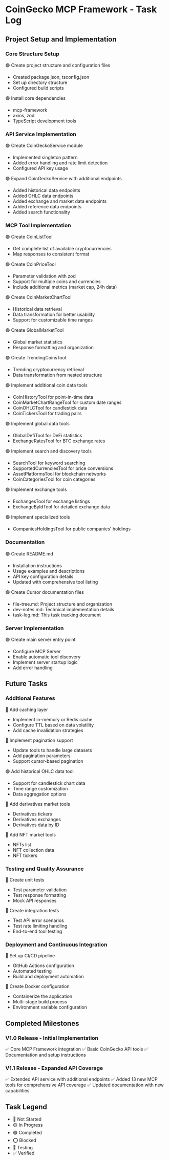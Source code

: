 # CoinGecko MCP Framework - Task Log

## Project Setup and Implementation

### Core Structure Setup
🟢 Create project structure and configuration files
- Created package.json, tsconfig.json
- Set up directory structure
- Configured build scripts

🟢 Install core dependencies 
- mcp-framework
- axios, zod
- TypeScript development tools

### API Service Implementation
🟢 Create CoinGeckoService module
- Implemented singleton pattern
- Added error handling and rate limit detection
- Configured API key usage

🟢 Expand CoinGeckoService with additional endpoints
- Added historical data endpoints
- Added OHLC data endpoints
- Added exchange and market data endpoints
- Added reference data endpoints
- Added search functionality

### MCP Tool Implementation
🟢 Create CoinListTool
- Get complete list of available cryptocurrencies
- Map responses to consistent format

🟢 Create CoinPriceTool
- Parameter validation with zod
- Support for multiple coins and currencies
- Include additional metrics (market cap, 24h data)

🟢 Create CoinMarketChartTool
- Historical data retrieval
- Data transformation for better usability
- Support for customizable time ranges

🟢 Create GlobalMarketTool
- Global market statistics
- Response formatting and organization

🟢 Create TrendingCoinsTool
- Trending cryptocurrency retrieval
- Data transformation from nested structure

🟢 Implement additional coin data tools
- CoinHistoryTool for point-in-time data
- CoinMarketChartRangeTool for custom date ranges
- CoinOHLCTool for candlestick data
- CoinTickersTool for trading pairs

🟢 Implement global data tools
- GlobalDefiTool for DeFi statistics
- ExchangeRatesTool for BTC exchange rates

🟢 Implement search and discovery tools
- SearchTool for keyword searching
- SupportedCurrenciesTool for price conversions
- AssetPlatformsTool for blockchain networks
- CoinCategoriesTool for coin categories

🟢 Implement exchange tools
- ExchangesTool for exchange listings
- ExchangeByIdTool for detailed exchange data

🟢 Implement specialized tools
- CompaniesHoldingsTool for public companies' holdings

### Documentation
🟢 Create README.md
- Installation instructions
- Usage examples and descriptions
- API key configuration details
- Updated with comprehensive tool listing

🟢 Create Cursor documentation files
- file-tree.md: Project structure and organization
- dev-notes.md: Technical implementation details
- task-log.md: This task tracking document

### Server Implementation
🟢 Create main server entry point
- Configure MCP Server
- Enable automatic tool discovery
- Implement server startup logic
- Add error handling

## Future Tasks

### Additional Features
🔴 Add caching layer
- Implement in-memory or Redis cache
- Configure TTL based on data volatility
- Add cache invalidation strategies

🔴 Implement pagination support
- Update tools to handle large datasets
- Add pagination parameters
- Support cursor-based pagination

🟢 Add historical OHLC data tool
- Support for candlestick chart data
- Time range customization
- Data aggregation options

🔴 Add derivatives market tools
- Derivatives tickers
- Derivatives exchanges
- Derivatives data by ID

🔴 Add NFT market tools
- NFTs list
- NFT collection data
- NFT tickers

### Testing and Quality Assurance
🔴 Create unit tests
- Test parameter validation
- Test response formatting
- Mock API responses

🔴 Create integration tests
- Test API error scenarios
- Test rate limiting handling
- End-to-end tool testing

### Deployment and Continuous Integration
🔴 Set up CI/CD pipeline
- GitHub Actions configuration
- Automated testing
- Build and deployment automation

🔴 Create Docker configuration
- Containerize the application
- Multi-stage build process
- Environment variable configuration

## Completed Milestones

### V1.0 Release - Initial Implementation
✅ Core MCP Framework integration
✅ Basic CoinGecko API tools
✅ Documentation and setup instructions

### V1.1 Release - Expanded API Coverage
✅ Extended API service with additional endpoints
✅ Added 13 new MCP tools for comprehensive API coverage
✅ Updated documentation with new capabilities

## Task Legend
- 🔴 Not Started
- 🟡 In Progress
- 🟢 Completed
- ⭕️ Blocked
- 🔵 Testing
- ✅ Verified 